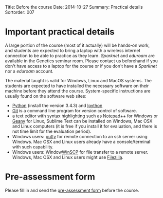 Title: Before the course
Date: 2014-10-27
Summary: Practical details
Sortorder: 007

# Important practical details

A large portion of the course (most of it actually) will be hands-on work, and
students are expected to bring a laptop with a wireless internet connection to
be able to practice as they learn. *Sparknet* and *eduroam* are available in
the Genetics seminar room. Please contact us beforehand if you don't have
access to a laptop for the course or if you don't have a *Sparknet* nor a
*eduroam* account.

The material taught is valid for Windows, Linux and MacOS systems. The students
are expected to have installed the necessary software on their machine before
they attend the course. System-specific instructions are usually found on the
software web sites:

- [Python](https://www.python.org/) (install the version 3.4.3) and [Ipython](http://ipython.org/)
- [Git](http://git-scm.com/doc) is a command line program for version control of software.
- a text editor with syntax highlighting such as
  [Notepad++](http://www.notepad-plus-plus.org/) for Windows or
  [Geany](http://www.geany.org/) for Linux, Sublime Text can be installed on
  Windows, Mac OSX and Linux computers (it is free if you install it for evaluation,
  and there is not time limit for the evaluation period).
- Windows users: [putty](http://www.chiark.greenend.org.uk/~sgtatham/putty/download.html) for
  remote connection to an ssh server using Windows. Mac OSX and Linux users already 
  have a console/terminal with such capability.
- Windows users: Window[WinSCP](http://winscp.net/eng/index.php) for file 
  transfer to a remote server. Windows, Mac OSX and Linux users might use 
  [Filezilla](https://filezilla-project.org/).

<!-- TODO: Check with CSC how it works to get students accounts -->

# Pre-assessment form

Please fill in and send the
[pre-assessment form]({filename}pre-assessment.md) before the course.
